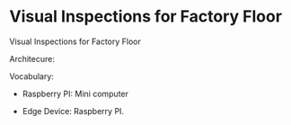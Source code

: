# Visual Inspections for Factory Floor
Visual Inspections for Factory Floor


Architecure:

Vocabulary: 

- Raspberry PI: Mini computer

- Edge Device: Raspberry PI.

